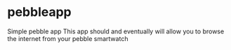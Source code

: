 # pebbleapp
Simple pebble app
 This app should and eventually will allow you to browse the internet from your pebble smartwatch
